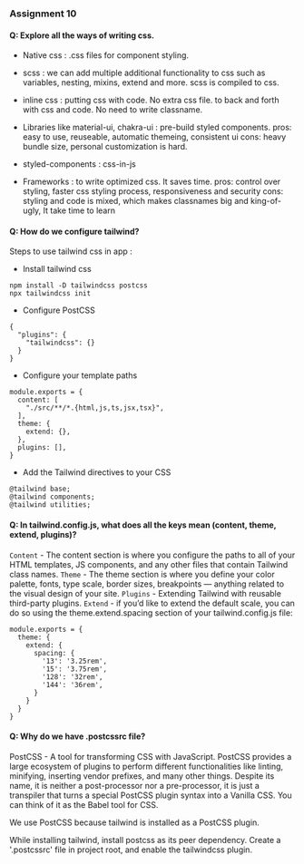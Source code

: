 ### Assignment 10
#### Q: Explore all the ways of writing css.
- Native css : .css files for component styling.

- scss : we can add multiple additional functionality to css such as variables, nesting, mixins, extend and more. scss is compiled to css.
- inline css : putting css with code. No extra css file. to back and forth with css and code. No need to write classname.
- Libraries like material-ui, chakra-ui : pre-build styled components.
pros: easy to use, reuseable, automatic themeing, consistent ui
cons: heavy bundle size, personal customization is hard.
- styled-components : css-in-js 
- Frameworks : to write optimized css. It saves time. 
pros: control over styling,  faster css styling process, responsiveness and security
cons: styling and code is mixed, which makes classnames big and king-of-ugly, It take time to learn

#### Q: How do we configure tailwind?
Steps to use tailwind css in app :

 - Install tailwind css
``` 
npm install -D tailwindcss postcss
npx tailwindcss init
 ```
 - Configure PostCSS
```
{
  "plugins": {
    "tailwindcss": {}
  }
}
 ```
 - Configure your template paths
```
module.exports = {
  content: [
    "./src/**/*.{html,js,ts,jsx,tsx}",
  ],
  theme: {
    extend: {},
  },
  plugins: [],
}
 ```
 - Add the Tailwind directives to your CSS
```
@tailwind base;
@tailwind components;
@tailwind utilities;  
 ``` 
#### Q: In tailwind.config.js, what does all the keys mean (content, theme, extend, plugins)?
` Content ` - The content section is where you configure the paths to all of your HTML templates, JS components, and any other files that contain Tailwind class names.
` Theme ` - The theme section is where you define your color palette, fonts, type scale, border sizes, breakpoints — anything related to the visual design of your site.
` Plugins ` - Extending Tailwind with reusable third-party plugins.
` Extend ` -  if you’d like to extend the default scale, you can do so using the theme.extend.spacing section of your tailwind.config.js file:
```
module.exports = {
  theme: {
    extend: {
      spacing: {
        '13': '3.25rem',
        '15': '3.75rem',
        '128': '32rem',
        '144': '36rem',
      }
    }
  }
}
 ```  

#### Q: Why do we have .postcssrc file?
PostCSS - A tool for transforming CSS with JavaScript.
PostCSS provides a large ecosystem of plugins to perform different functionalities like linting, minifying, inserting vendor prefixes, and many other things.
Despite its name, it is neither a post-processor nor a pre-processor, it is just a transpiler that turns a special PostCSS plugin syntax into a Vanilla CSS. You can think of it as the Babel tool for CSS.

 We use PostCSS because tailwind is installed as a PostCSS plugin.

While installing tailwind, install postcss as its peer dependency. Create a '.postcssrc' file in project root, and enable the tailwindcss plugin.